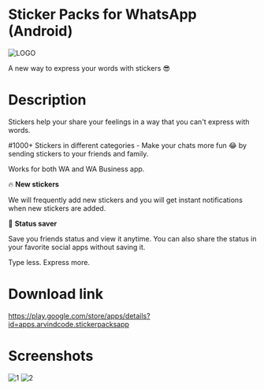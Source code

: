 # Sticker Packs for WhatsApp (Android)

![LOGO](https://lh3.googleusercontent.com/H9FCUZEOqzkW5R1k2AIxdVg92JpFd-uz_3wfqmeraKf9GftF9cjfZG5hnfX3Sz_dnQ=s200-rw)

A new way to express your words with stickers 😎

# Description

Stickers help your share your feelings in a way that you can't express with words.

#1000+ Stickers in different categories - Make your chats more fun 😂 by sending stickers to your friends and family.

Works for both WA and WA Business app.

🔥 **New stickers**

We will frequently add new stickers and you will get instant notifications when new stickers are added.

📲 **Status saver**

Save you friends status and view it anytime. You can also share the status in your favorite social apps without saving it.

Type less. Express more.

# Download link

https://play.google.com/store/apps/details?id=apps.arvindcode.stickerpacksapp

# Screenshots

![1](https://lh3.googleusercontent.com/aJCB3YL7yEmvVCW1S1K_lv4Rviq3F3ev7nnPs0LnaxcMPbcRbAMbfbwFUj7rEYsi7uk=w640-h440-rw)
![2](https://lh3.googleusercontent.com/Rb3vtdJEC1SFSbyNmnzK8ZZHzEyLX1_kMGA8xxZteTzbXUqh6jlgLGXlzLguZtXOkQs=w640-h440-rw)


